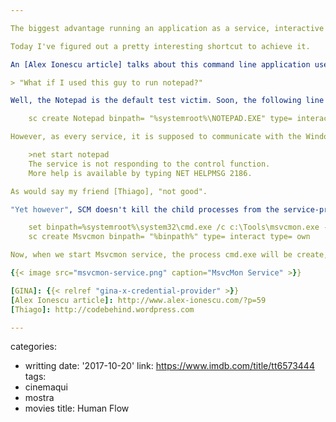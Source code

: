 ```yaml
---

The biggest advantage running an application as a service, interactive or not, is to allow its start before a logon be performed. An example that happens to me is the need of debugging a [GINA]. In order to do this, I need the Visual Studio remote debugger be started before logon. The easiest and fastest solution is to run Msvcmon, the server part of debugging, as a service.

Today I've figured out a pretty interesting shortcut to achieve it.

An [Alex Ionescu article] talks about this command line application used to create, initiate and remove services. Even not being the article focus, I found the information pretty useful, since I didn't know such app. Soon some ideas starting to born in my mind:

> "What if I used this guy to run notepad?"

Well, the Notepad is the default test victim. Soon, the following line would prove possible to run it in the system account:

    sc create Notepad binpath= "%systemroot%\NOTEPAD.EXE" type= interact type= own

However, as every service, it is supposed to communicate with the Windows Service Manager. Since Notepad even "knows" it is now a superpowerful service, the service initialization time is expired and SCM kills the process.

    >net start notepad
    The service is not responding to the control function.
    More help is available by typing NET HELPMSG 2186.

As would say my friend [Thiago], "not good".

"Yet however", SCM doesn't kill the child processes from the service-process. Bug? Feature? Workaround? Whatever it is, it can be used to initiate our beloved msvcmon:

    set binpath=%systemroot%\system32\cmd.exe /c c:\Tools\msvcmon.exe -tcpip -anyuser -timeout -1
    sc create Msvcmon binpath= "%binpath%" type= interact type= own

Now, when we start Msvcmon service, the process cmd.exe will be create, that on the other hand will run the msvcmon.exe target process. Cmd in this case will only wait for its imminent death.

{{< image src="msvcmon-service.png" caption="MsvcMon Service" >}}

[GINA]: {{< relref "gina-x-credential-provider" >}}
[Alex Ionescu article]: http://www.alex-ionescu.com/?p=59
[Thiago]: http://codebehind.wordpress.com

---
```

categories:
- writting
date: '2017-10-20'
link: https://www.imdb.com/title/tt6573444
tags:
- cinemaqui
- mostra
- movies
title: Human Flow
